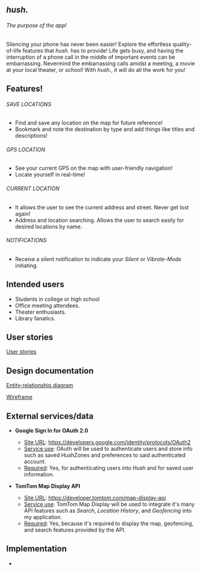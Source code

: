 ## *hush.*

###### The purpose of the app!

Silencing your phone has never been easier! Explore the effortless quality-of-life features that *hush.* has to provide! Life gets busy, and having the interruption of a phone call in the middle of important events can be embarrassing. Nevermind the embarrassing calls amidst a meeting, a movie at your local theater, or school! With *hush.*, it will do all the work for you!
 
## Features!
 
###### SAVE LOCATIONS
 - Find and save any location on the map for future reference!
 - Bookmark and note the destination by type and add things like titles and descriptions!
 
###### GPS LOCATION
 - See your current GPS on the map with user-friendly navigation!
 - Locate yourself in real-time!
 
###### CURRENT LOCATION
 - It allows the user to see the current address and street. Never get lost again!
 - Address and location searching. Allows the user to search easily for desired locations by name.
 
###### NOTIFICATIONS
 - Receive a silent notification to indicate your *Silent* or *Vibrate-Mode* initiating.

## Intended users

 * Students in college or high school
 * Office meeting attendees.
 * Theater enthusiasts.
 * Library fanatics.
 
## User stories  
[User stories](user-stories.md)

## Design documentation
[Entity-relationship diagram](erd.md)

[Wireframe](wire-frame.md)

## External services/data

* <b>Google Sign In for OAuth 2.0</b>

    * <u>Site URL</u>: https://developers.google.com/identity/protocols/OAuth2
    * <u>Service use</u>: OAuth will be used to authenticate users and store info such as saved HushZones and preferences to said authenticated account.
    * <u>Required</u>: Yes, for authenticating users into Hush and for saved user information.
    
* <b>TomTom Map Display API</b> 

    * <u>Site URL</u>: https://developer.tomtom.com/map-display-api
    * <u>Service use</u>: TomTom Map Display will be used to integrate it's many API features such as <i>Search</i>, <i>Location History</i>, and <i>Geofencing</i> into my application.
    * <u>Required</u>: Yes, because it's required to display the map, geofencing, and search features provided by the API.

## Implementation
*
